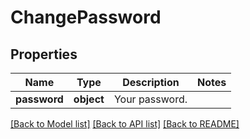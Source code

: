 # ChangePassword

## Properties
Name | Type | Description | Notes
------------ | ------------- | ------------- | -------------
**password** | **object** | Your password. | 

[[Back to Model list]](../README.md#documentation-for-models) [[Back to API list]](../README.md#documentation-for-api-endpoints) [[Back to README]](../README.md)

